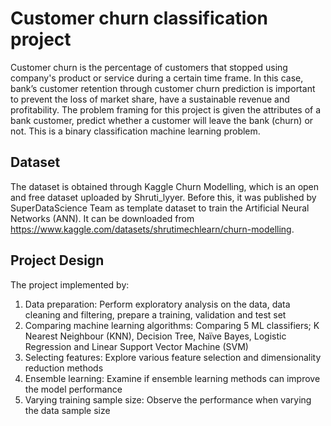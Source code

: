 # Customer churn classification project
Customer churn is the percentage of customers that stopped using company's product or service during a certain time frame. In this case, bank’s customer retention through customer churn prediction is important to prevent the loss of market share, have a sustainable revenue and profitability. The problem framing for this project is given the attributes of a bank customer, predict whether a customer will leave the bank (churn) or not. This is a binary classification machine learning problem.

## Dataset
The dataset is obtained through Kaggle Churn Modelling, which is an open and free dataset uploaded by Shruti_lyyer. Before this, it was published by SuperDataScience Team as template dataset to train the Artificial Neural Networks (ANN). It can be downloaded from https://www.kaggle.com/datasets/shrutimechlearn/churn-modelling. 

## Project Design
The project implemented by:
1. Data preparation: Perform exploratory analysis on the data, data cleaning and filtering, prepare a training, validation and test set
2. Comparing machine learning algorithms: Comparing 5 ML classifiers; K Nearest Neighbour (KNN), Decision Tree, Naïve Bayes, Logistic Regression and Linear Support Vector Machine (SVM)
3. Selecting features: Explore various feature selection and dimensionality reduction methods
4. Ensemble learning: Examine if ensemble learning methods can improve the model performance
5. Varying training sample size: Observe the performance when varying the data sample size
